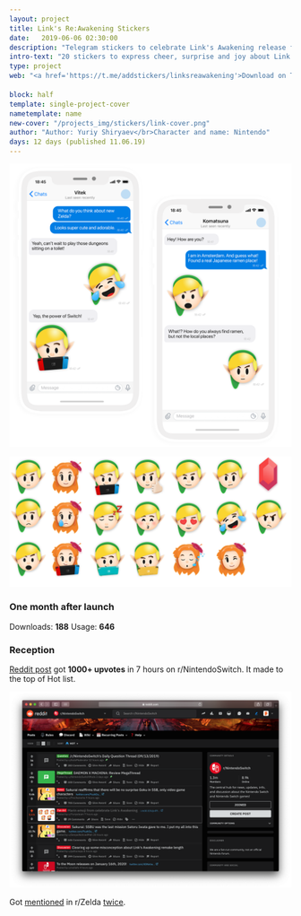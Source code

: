 ```yaml
---
layout: project
title: Link's Re:Awakening Stickers
date:   2019-06-06 02:30:00
description: "Telegram stickers to celebrate Link's Awakening release for Nintendo Switch"
intro-text: "20 stickers to express cheer, surprise and joy about Link's Awakening release."
type: project
web: "<a href='https://t.me/addstickers/linksreawakening'>Download on Telegram</a>"

block: half
template: single-project-cover
nametemplate: name
new-cover: "/projects_img/stickers/link-cover.png"
author: "Author: Yuriy Shiryaev</br>Character and name: Nintendo"
days: 12 days (published 11.06.19)
---
```


<span class="p1000">![link's awakening telegram stickers](/projects_img/stickers/link-preview.png)</span>

<span class="p1000">![link's awakening telegram stickers](/projects_img/stickers/preview.png)</span>

### One month after launch

Downloads: **188**      Usage: **646**

### Reception 

[Reddit post](https://www.reddit.com/r/NintendoSwitch/comments/d3qxsv/marin_emoji_from_celebrate_links_awakening/) got **1000+ upvotes** in 7 hours on r/NintendoSwitch. It made to the top of Hot list.

<span class="p1000">![link's awakening emoji reddit](/projects_img/stickers/reddit.png)</span>

Got [mentioned](https://www.reddit.com/r/zelda/comments/c124up/lahd_cute_links_awakening_emoji/) in r/Zelda [twice](https://www.reddit.com/r/zelda/comments/d3oqdb/lahd_marin_emoji_from_links_awakening/).